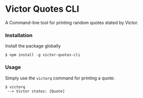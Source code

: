 # Victor Quotes CLI
A Command-line tool for printing random quotes stated by Victor.

### Installation
Install the package globally

    $ npm install -g victor-quotes-cli
    
### Usage
Simply use the `victorq` command for printing a quote:

    $ victorq
     --> Victor states: [Quote]
